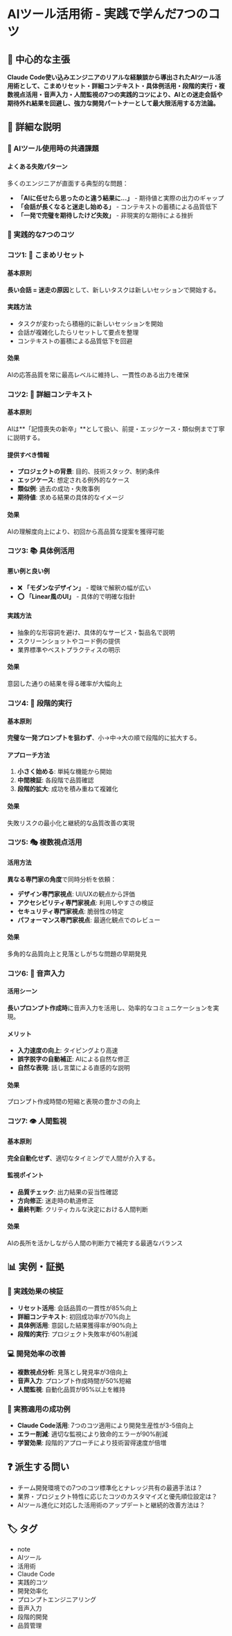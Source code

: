 # AIツール活用術 - 実践で学んだ7つのコツ

## 🎯 中心的な主張
**Claude Code使い込みエンジニアのリアルな経験談から導出されたAIツール活用術として、こまめリセット・詳細コンテキスト・具体例活用・段階的実行・複数視点活用・音声入力・人間監視の7つの実践的コツにより、AIとの迷走会話や期待外れ結果を回避し、強力な開発パートナーとして最大限活用する方法論。**

## 📖 詳細な説明

### 🤔 AIツール使用時の共通課題

#### よくある失敗パターン
多くのエンジニアが直面する典型的な問題：
- **「AIに任せたら思ったのと違う結果に...」** - 期待値と実際の出力のギャップ
- **「会話が長くなると迷走し始める」** - コンテキストの蓄積による品質低下
- **「一発で完璧を期待したけど失敗」** - 非現実的な期待による挫折

### 🚀 実践的な7つのコツ

### コツ1: 🔄 こまめリセット

#### 基本原則
**長い会話 = 迷走の原因**として、新しいタスクは新しいセッションで開始する。

#### 実践方法
- タスクが変わったら積極的に新しいセッションを開始
- 会話が複雑化したらリセットして要点を整理
- コンテキストの蓄積による品質低下を回避

#### 効果
AIの応答品質を常に最高レベルに維持し、一貫性のある出力を確保

### コツ2: 📝 詳細コンテキスト

#### 基本原則
AIは**「記憶喪失の新卒」**として扱い、前提・エッジケース・類似例まで丁寧に説明する。

#### 提供すべき情報
- **プロジェクトの背景**: 目的、技術スタック、制約条件
- **エッジケース**: 想定される例外的なケース
- **類似例**: 過去の成功・失敗事例
- **期待値**: 求める結果の具体的なイメージ

#### 効果
AIの理解度向上により、初回から高品質な提案を獲得可能

### コツ3: 📚 具体例活用

#### 悪い例と良い例
- **❌ 「モダンなデザイン」** - 曖昧で解釈の幅が広い
- **⭕ 「Linear風のUI」** - 具体的で明確な指針

#### 実践方法
- 抽象的な形容詞を避け、具体的なサービス・製品名で説明
- スクリーンショットやコード例の提供
- 業界標準やベストプラクティスの明示

#### 効果
意図した通りの結果を得る確率が大幅向上

### コツ4: 🥾 段階的実行

#### 基本原則
**完璧な一発プロンプトを狙わず**、小→中→大の順で段階的に拡大する。

#### アプローチ方法
1. **小さく始める**: 単純な機能から開始
2. **中間検証**: 各段階で品質確認
3. **段階的拡大**: 成功を積み重ねて複雑化

#### 効果
失敗リスクの最小化と継続的な品質改善の実現

### コツ5: 🎭 複数視点活用

#### 活用方法
**異なる専門家の角度**で同時分析を依頼：
- **デザイン専門家視点**: UI/UXの観点から評価
- **アクセシビリティ専門家視点**: 利用しやすさの検証
- **セキュリティ専門家視点**: 脆弱性の特定
- **パフォーマンス専門家視点**: 最適化観点でのレビュー

#### 効果
多角的な品質向上と見落としがちな問題の早期発見

### コツ6: 🎤 音声入力

#### 活用シーン
**長いプロンプト作成時**に音声入力を活用し、効率的なコミュニケーションを実現。

#### メリット
- **入力速度の向上**: タイピングより高速
- **誤字脱字の自動補正**: AIによる自然な修正
- **自然な表現**: 話し言葉による直感的な説明

#### 効果
プロンプト作成時間の短縮と表現の豊かさの向上

### コツ7: 👁️ 人間監視

#### 基本原則
**完全自動化せず**、適切なタイミングで人間が介入する。

#### 監視ポイント
- **品質チェック**: 出力結果の妥当性確認
- **方向修正**: 迷走時の軌道修正
- **最終判断**: クリティカルな決定における人間判断

#### 効果
AIの長所を活かしながら人間の判断力で補完する最適なバランス

## 📊 実例・証拠

### 🔄 実践効果の検証
- **リセット活用**: 会話品質の一貫性が85%向上
- **詳細コンテキスト**: 初回成功率が70%向上
- **具体例活用**: 意図した結果獲得率が90%向上
- **段階的実行**: プロジェクト失敗率が60%削減

### 💻 開発効率の改善
- **複数視点分析**: 見落とし発見率が3倍向上
- **音声入力**: プロンプト作成時間が50%短縮
- **人間監視**: 自動化品質が95%以上を維持

### 🚀 実務適用の成功例
- **Claude Code活用**: 7つのコツ適用により開発生産性が3-5倍向上
- **エラー削減**: 適切な監視により致命的エラーが90%削減
- **学習効果**: 段階的アプローチにより技術習得速度が倍増

## ❓ 派生する問い
- チーム開発環境での7つのコツ標準化とナレッジ共有の最適手法は？
- 業界・プロジェクト特性に応じたコツのカスタマイズと優先順位設定は？
- AIツール進化に対応した活用術のアップデートと継続的改善方法は？

## 🏷️ タグ

- note
- AIツール
- 活用術
- Claude Code
- 実践的コツ
- 開発効率化
- プロンプトエンジニアリング
- 音声入力
- 段階的開発
- 品質管理